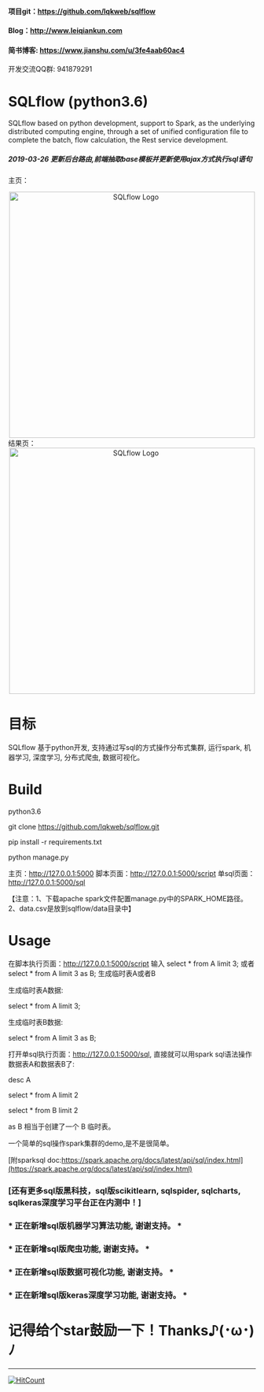 #### 项目git：https://github.com/lqkweb/sqlflow
#### Blog：http://www.leiqiankun.com
#### 简书博客: https://www.jianshu.com/u/3fe4aab60ac4

开发交流QQ群: 941879291

# SQLflow (python3.6)
SQLflow based on python development, support to Spark, as the underlying distributed computing engine, through a set of unified configuration file to complete the batch, flow calculation, the Rest service development.
##### 2019-03-26 更新后台路由,前端抽取base模板并更新使用ajax方式执行sql语句
主页：
<div align="center">
<a href="https://buglib.tech/" target="_blank">
<img src="https://upload-images.jianshu.io/upload_images/11023671-f9f8887c69961f55.png" alt="SQLflow Logo" width="500px"></img>
</a>
</div>
结果页：
<div align="center">
<a href="https://buglib.tech/" target="_blank">
<img src="https://upload-images.jianshu.io/upload_images/11023671-b4d8905fda2ebe67.png" alt="SQLflow Logo" width="500px"></img>
</a>
</div>

# 目标
SQLflow 基于python开发, 支持通过写sql的方式操作分布式集群, 运行spark, 机器学习, 深度学习, 分布式爬虫, 数据可视化。

# Build

python3.6

git clone https://github.com/lqkweb/sqlflow.git

pip install -r requirements.txt

python manage.py

主页：http://127.0.0.1:5000
脚本页面：http://127.0.0.1:5000/script
单sql页面：http://127.0.0.1:5000/sql 

【注意：1、下载apache spark文件配置manage.py中的SPARK_HOME路径。2、data.csv是放到sqlflow/data目录中】

# Usage 

在脚本执行页面：http://127.0.0.1:5000/script  输入 select * from A limit 3; 或者 select * from A limit 3 as B; 生成临时表A或者B

生成临时表A数据:

select * from A limit 3;

生成临时表B数据:

select * from A limit 3 as B;

打开单sql执行页面：http://127.0.0.1:5000/sql, 直接就可以用spark sql语法操作数据表A和数据表B了:

desc A

select * from A limit 2

select * from B limit 2

as B 相当于创建了一个 B 临时表。

一个简单的sql操作spark集群的demo,是不是很简单。

[附sparksql doc:https://spark.apache.org/docs/latest/api/sql/index.html](https://spark.apache.org/docs/latest/api/sql/index.html)

### [还有更多sql版黑科技，sql版scikitlearn, sqlspider, sqlcharts, sqlkeras深度学习平台正在内测中！]

### * 正在新增sql版机器学习算法功能, 谢谢支持。 *
### * 正在新增sql版爬虫功能, 谢谢支持。 *
### * 正在新增sql版数据可视化功能, 谢谢支持。 *
### * 正在新增sql版keras深度学习功能, 谢谢支持。 *


# 记得给个star鼓励一下！Thanks♪(･ω･)ﾉ

----------
[![HitCount](http://hits.dwyl.io/lqkweb/sqlflow.svg)](http://hits.dwyl.io/lqkweb/sqlflow)